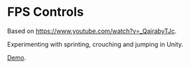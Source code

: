 FPS Controls
============

Based on https://www.youtube.com/watch?v=_QajrabyTJc.

Experimenting with sprinting, crouching and jumping in Unity.

[Demo](https://i.imgur.com/p5lkZwS.gif).
